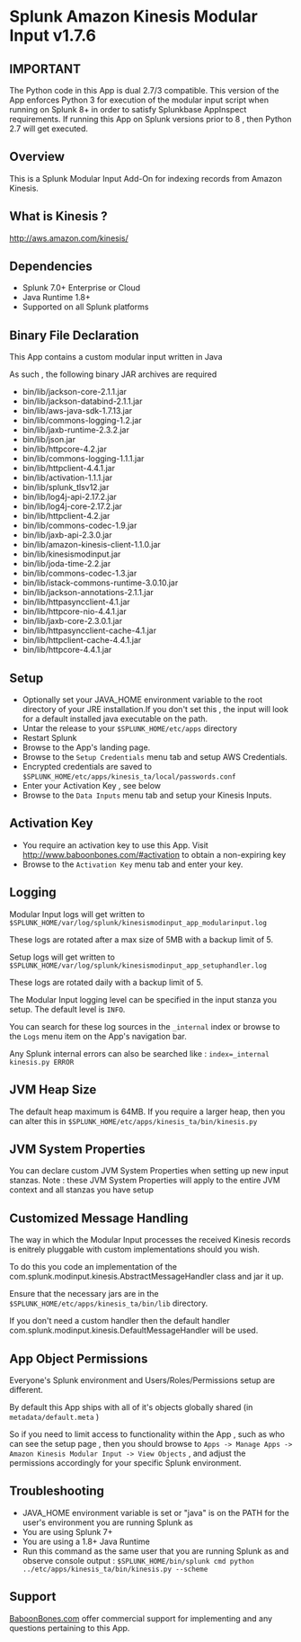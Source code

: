 # Splunk Amazon Kinesis Modular Input v1.7.6

## IMPORTANT

The Python code in this App is dual 2.7/3 compatible.
This version of the App enforces Python 3 for execution of the modular input script when running on Splunk 8+ in order to satisfy Splunkbase AppInspect requirements.
If running this App on Splunk versions prior to 8 , then Python 2.7 will get executed.


## Overview

This is a Splunk Modular Input Add-On for indexing records from Amazon Kinesis.

## What is Kinesis ?

http://aws.amazon.com/kinesis/

## Dependencies

* Splunk 7.0+ Enterprise or Cloud
* Java Runtime 1.8+
* Supported on all Splunk platforms

## Binary File Declaration

This App contains a custom modular input written in Java

As such , the following binary JAR archives are required

* bin/lib/jackson-core-2.1.1.jar
* bin/lib/jackson-databind-2.1.1.jar
* bin/lib/aws-java-sdk-1.7.13.jar
* bin/lib/commons-logging-1.2.jar
* bin/lib/jaxb-runtime-2.3.2.jar
* bin/lib/json.jar
* bin/lib/httpcore-4.2.jar
* bin/lib/commons-logging-1.1.1.jar
* bin/lib/httpclient-4.4.1.jar
* bin/lib/activation-1.1.1.jar
* bin/lib/splunk_tlsv12.jar
* bin/lib/log4j-api-2.17.2.jar
* bin/lib/log4j-core-2.17.2.jar
* bin/lib/httpclient-4.2.jar
* bin/lib/commons-codec-1.9.jar
* bin/lib/jaxb-api-2.3.0.jar
* bin/lib/amazon-kinesis-client-1.1.0.jar
* bin/lib/kinesismodinput.jar
* bin/lib/joda-time-2.2.jar
* bin/lib/commons-codec-1.3.jar
* bin/lib/istack-commons-runtime-3.0.10.jar
* bin/lib/jackson-annotations-2.1.1.jar
* bin/lib/httpasyncclient-4.1.jar
* bin/lib/httpcore-nio-4.4.1.jar
* bin/lib/jaxb-core-2.3.0.1.jar
* bin/lib/httpasyncclient-cache-4.1.jar
* bin/lib/httpclient-cache-4.4.1.jar
* bin/lib/httpcore-4.4.1.jar

## Setup

* Optionally set your JAVA_HOME environment variable to the root directory of your JRE installation.If you don't set this , the input will look for a default installed java executable on the path.
* Untar the release to your `$SPLUNK_HOME/etc/apps` directory
* Restart Splunk
* Browse to the App's landing page.
* Browse to the `Setup Credentials` menu tab and setup AWS Credentials.
* Encrypted credentials are saved to `$SPLUNK_HOME/etc/apps/kinesis_ta/local/passwords.conf`
* Enter your Activation Key , see below
* Browse to the `Data Inputs` menu tab and setup your Kinesis Inputs.

## Activation Key

* You require an activation key to use this App. Visit http://www.baboonbones.com/#activation to obtain a non-expiring key
* Browse to the `Activation Key` menu tab and enter your key.


## Logging

Modular Input logs will get written to `$SPLUNK_HOME/var/log/splunk/kinesismodinput_app_modularinput.log`

These logs are rotated after a max size of 5MB with a backup limit of 5.

Setup logs will get written to `$SPLUNK_HOME/var/log/splunk/kinesismodinput_app_setuphandler.log`

These logs are rotated daily with a backup limit of 5.

The Modular Input logging level can be specified in the input stanza you setup. The default level is `INFO`.

You can search for these log sources in the `_internal` index or browse to the `Logs` menu item on the App's navigation bar.

Any Splunk internal errors can also be searched like : `index=_internal kinesis.py ERROR`

## JVM Heap Size

The default heap maximum is 64MB.
If you require a larger heap, then you can alter this in `$SPLUNK_HOME/etc/apps/kinesis_ta/bin/kinesis.py`

## JVM System Properties

You can declare custom JVM System Properties when setting up new input stanzas.
Note : these JVM System Properties will apply to the entire JVM context and all stanzas you have setup

## Customized Message Handling

The way in which the Modular Input processes the received Kinesis records is enitrely pluggable with custom implementations should you wish.

To do this you code an implementation of the com.splunk.modinput.kinesis.AbstractMessageHandler class and jar it up.

Ensure that the necessary jars are in the `$SPLUNK_HOME/etc/apps/kinesis_ta/bin/lib` directory.

If you don't need a custom handler then the default handler com.splunk.modinput.kinesis.DefaultMessageHandler will be used.

## App Object Permissions

Everyone's Splunk environment and Users/Roles/Permissions setup are different.

By default this App ships with all of it's objects globally shared (in `metadata/default.meta` )

So if you need to limit access to functionality within the App , such as who can see the setup page , then you should browse to  `Apps -> Manage Apps -> Amazon Kinesis Modular Input -> View Objects` , and adjust the permissions accordingly for your specific Splunk environment.

## Troubleshooting

* JAVA_HOME environment variable is set or "java" is on the PATH for the user's environment you are running Splunk as
* You are using Splunk 7+
* You are using a 1.8+ Java Runtime
* Run this command as the same user that you are running Splunk as and observe console output : `$SPLUNK_HOME/bin/splunk cmd python ../etc/apps/kinesis_ta/bin/kinesis.py --scheme`

## Support

[BaboonBones.com](http://www.baboonbones.com#support) offer commercial support for implementing and any questions pertaining to this App.


